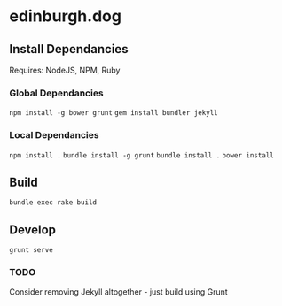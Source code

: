 # edinburgh.dog

## Install Dependancies

Requires: NodeJS, NPM, Ruby

### Global Dependancies
`npm install -g bower grunt`
`gem install bundler jekyll`

### Local Dependancies
`npm install .`
`bundle install -g grunt`
`bundle install .`
`bower install`

## Build
`bundle exec rake build`

## Develop
`grunt serve`

### TODO
Consider removing Jekyll altogether - just build using Grunt